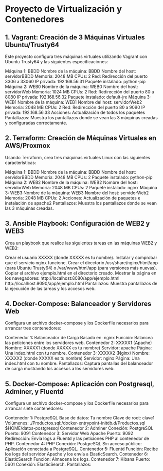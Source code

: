 <h1>Proyecto de Virtualización y Contenedores </h1>
<h2>1. Vagrant: Creación de 3 Máquinas Virtuales Ubuntu/Trusty64 </h2>
Este proyecto configura tres máquinas virtuales utilizando Vagrant con Ubuntu Trusty64 y las siguientes especificaciones:

Máquina 1: BBDD
Nombre de la máquina: BBDD
Nombre del host: servidorBBDD
Memoria: 2048 MB
CPUs: 2
Red: Redirección del puerto 3306 a 33060
IP privada: 192.168.56.31
Paquete instalado: python-pip
Máquina 2: WEB0
Nombre de la máquina: WEB0
Nombre del host: servidorWeb
Memoria: 1024 MB
CPUs: 2
Red: Redirección del puerto 80 a 8080
IP privada: 192.168.56.32
Paquete instalado: default-jre
Máquina 3: WEB1
Nombre de la máquina: WEB1
Nombre del host: servidorWeb2
Memoria: 2048 MB
CPUs: 2
Red: Redirección del puerto 80 a 9090
IP privada: 192.168.56.33
Acciones: Actualización de todos los paquetes
Pantallazos:
Muestra los pantallazos donde se vean las 3 máquinas creadas y configuradas correctamente.

<h2>2. Terraform: Creación de Máquinas Virtuales en AWS/Proxmox </h2>
Usando Terraform, crea tres máquinas virtuales Linux con las siguientes características:

Máquina 1: BBDD
Nombre de la máquina: BBDD
Nombre del host: servidorBBDD
Memoria: 2048 MB
CPUs: 2
Paquete instalado: python-pip
Máquina 2: WEB2
Nombre de la máquina: WEB2
Nombre del host: servidorWeb
Memoria: 2048 MB
CPUs: 2
Paquete instalado: nginx
Máquina 3: WEB3
Nombre de la máquina: WEB3
Nombre del host: servidorWeb2
Memoria: 2048 MB
CPUs: 2
Acciones: Actualización de paquetes e instalación de apache2
Pantallazos:
Muestra los pantallazos donde se vean las 3 máquinas creadas.

<h2>3. Ansible Playbook: Configuración de WEB2 y WEB3</h2>
Crea un playbook que realice las siguientes tareas en las máquinas WEB2 y WEB3:

Crear el usuario XXXXX (donde XXXXX es tu nombre).
Instalar y comprobar que el servicio nginx funcione.
Crear el directorio /usr/share/nginx/html/app (para Ubuntu Trusty64) o /var/www/html/app (para versiones más nuevas).
Copiar el archivo ejemplo.html en el directorio creado.
Mostrar la página en los navegadores:
http://localhost:8080/app/ejemplo.html
http://localhost:9090/app/ejemplo.html
Pantallazos:
Muestra pantallazos de la ejecución de las tareas y los accesos web.

<h2>4. Docker-Compose: Balanceador y Servidores Web </h2>
Configura un archivo docker-compose y los Dockerfile necesarios para arrancar tres contenedores:

Contenedor 1: Balanceador de Carga
Basado en: nginx
Función: Balancea las peticiones entre los servidores web.
Contenedor 2: XXXXX1 (Apache)
Nombre: XXXXX1 (donde XXXXX es tu nombre)
Servidor: apache
Página: Una index.html con tu nombre.
Contenedor 3: XXXXX2 (Nginx)
Nombre: XXXXX2 (donde XXXXX es tu nombre)
Servidor: nginx
Página: Una index.html con tu nombre.
Pantallazos:
Captura pantallas del balanceador de carga mostrando los accesos a los servidores web.

<h2>5. Docker-Compose: Aplicación con Postgresql, Adminer, y Fluentd </h2>
Configura un archivo docker-compose y los Dockerfile necesarios para arrancar siete contenedores:

Contenedor 1: PostgreSQL
Base de datos: Tu nombre
Clave de root: clave1
Volúmenes:
./Productos.sql:/docker-entrypoint-initdb.d/Productos.sql
$HOME/datos-postgressql
Contenedor 2: Adminer
Conexión: PostgreSQL
Puerto: 9091
Contenedor 3: Servidor Web Apache
Puerto: 9092
Redirección: Envía logs a Fluentd y las peticiones PHP al contenedor de PHP.
Contenedor 4: PHP
Conexión: PostgreSQL
Sin acceso público: Aplicación conectada a PostgreSQL.
Contenedor 5: Fluentd
Función: Recibe los logs del servidor Apache y los envía a ElasticSearch.
Contenedor 6: ElasticSearch
Función: Almacena los logs.
Contenedor 7: Kibana
Puerto: 5601
Conexión: ElasticSearch.
Pantallazos:
